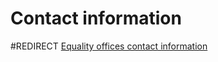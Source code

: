 # Contact information

#REDIRECT [Equality offices contact information](./equality-offices-contact-information.md)
